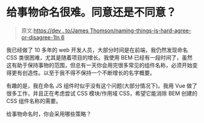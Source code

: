 # 给事物命名很难。同意还是不同意？

> 原文:[https://dev . to/James Thomson/naming-things-is-hard-agree-or-disagree-1ln 6](https://dev.to/jamesthomson/naming-things-is-hard-agree-or-disagree-1ln6)

我已经做了 10 多年的 web 开发人员，大部分时间是在前端，我仍然发现命名 CSS 类很困难，尤其是随着项目的增长。我使用 BEM 已经有一段时间了，虽然这有助于保持事物的范围，但总有一天你会用完很多常见的组件名称，必须开始变得更有创造性。以至于我不得不保持一个不断增长的名字概要。

有趣的是，我在命名 JS 组件时似乎没有这个问题(大部分情况下)。我用 Vue 做了很多工作，并且正在考虑尝试 CSS 模块/作用域 CSS，希望它能消除 BEM 创建的 CSS 组件名称的需要。

给事物命名时，你会采用哪些策略？